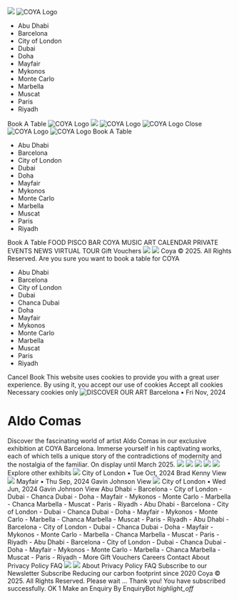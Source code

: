 ![](https://coyarestaurant.com/themes/wits-basic/images/icons/headermenu.svg)
![COYA Logo](https://coyarestaurant.com/themes/wits-basic/images/logo.png)
  * Abu Dhabi
  * Barcelona
  * City of London
  * Dubai
  * Doha
  * Mayfair
  * Mykonos
  * Monte Carlo
  * Marbella
  * Muscat
  * Paris
  * Riyadh


Book A Table
![COYA Logo](https://coyarestaurant.com/themes/wits-basic/images/logo.png)
![](https://coyarestaurant.com/themes/wits-basic/images/icons/headermenu.svg)
![COYA Logo](https://coyarestaurant.com/themes/wits-basic/images/icons/logo2.svg) ![COYA Logo](https://coyarestaurant.com/themes/wits-basic/images/icons/coyatext.svg)
Close
![COYA Logo](https://coyarestaurant.com/themes/wits-basic/images/icons/logo2.svg) ![COYA Logo](https://coyarestaurant.com/themes/wits-basic/images/icons/coyatext.svg)
Book A Table
  * Abu Dhabi
  * Barcelona
  * City of London
  * Dubai
  * Doha
  * Mayfair
  * Mykonos
  * Monte Carlo
  * Marbella
  * Muscat
  * Paris
  * Riyadh


Book A Table
FOOD
PISCO BAR
COYA MUSIC
ART
CALENDAR
PRIVATE EVENTS
NEWS
VIRTUAL TOUR
Gift Vouchers
![](https://coyarestaurant.com/themes/wits-basic/images/icons/Instagram.png)
![](https://coyarestaurant.com/themes/wits-basic/images/icons/TikTok.png)
Coya © 2025. All Rights Reserved.
Are you sure you want to book a table for COYA
  * Abu Dhabi
  * Barcelona
  * City of London
  * Dubai
  * Chanca Dubai
  * Doha
  * Mayfair
  * Mykonos
  * Monte Carlo
  * Marbella
  * Muscat
  * Paris
  * Riyadh


Cancel Book
This website uses cookies to provide you with a great user experience. By using it, you accept our  use of cookies
Accept all cookies Necessary cookies only
![DISCOVER OUR ART](https://coyarestaurant.com/uploads/content/arts/img_7711.jpg)
Barcelona • Fri Nov, 2024
# Aldo Comas
Discover the fascinating world of artist Aldo Comas in our exclusive exhibition at COYA Barcelona. Immerse yourself in his captivating works, each of which tells a unique story of the contradictions of modernity and the nostalgia of the familiar.
On display until March 2025.
![](https://coyarestaurant.com/uploads/content/arts/img_7713.jpg)
![](https://coyarestaurant.com/uploads/content/arts/img_7717.jpg)
![](https://coyarestaurant.com/uploads/content/arts/1f5a0762.JPG)
![](https://coyarestaurant.com/uploads/content/arts/img_7716.jpg)
![](https://coyarestaurant.com/uploads/content/arts/1f5a1187.JPG)
Explore other exhibits
![](https://coyarestaurant.com/uploads/content/arts/brad-kenny.jpg)
City of London • Tue Oct, 2024
Brad Kenny
View
![](https://coyarestaurant.com/uploads/content/arts/gavin-johnson-artwork-mayfair.png)
Mayfair • Thu Sep, 2024
Gavin Johnson
View
![](https://coyarestaurant.com/uploads/content/arts/gavin-johnson-art.png)
City of London • Wed Jun, 2024
Gavin Johnson
View
Abu Dhabi  -  Barcelona  -  City of London  -  Dubai  -  Chanca Dubai  -  Doha  -  Mayfair  -  Mykonos  -  Monte Carlo  -  Marbella  -  Chanca Marbella  -  Muscat  -  Paris  -  Riyadh  -  Abu Dhabi  -  Barcelona  -  City of London  -  Dubai  -  Chanca Dubai  -  Doha  -  Mayfair  -  Mykonos  -  Monte Carlo  -  Marbella  -  Chanca Marbella  -  Muscat  -  Paris  -  Riyadh  - 
Abu Dhabi  -  Barcelona  -  City of London  -  Dubai  -  Chanca Dubai  -  Doha  -  Mayfair  -  Mykonos  -  Monte Carlo  -  Marbella  -  Chanca Marbella  -  Muscat  -  Paris  -  Riyadh  -  Abu Dhabi  -  Barcelona  -  City of London  -  Dubai  -  Chanca Dubai  -  Doha  -  Mayfair  -  Mykonos  -  Monte Carlo  -  Marbella  -  Chanca Marbella  -  Muscat  -  Paris  -  Riyadh  - 
More
Gift Vouchers Careers Contact About Privacy Policy FAQ ![](https://coyarestaurant.com/themes/wits-basic/images/icons/Instagram.png) ![](https://coyarestaurant.com/themes/wits-basic/images/icons/TikTok.png)
About Privacy Policy FAQ
Subscribe to our Newsletter
Subscribe
Reducing our carbon footprint since 2020
Coya © 2025. All Rights Reserved.
Please wait ...
Thank you! You have subscribed successfully.
OK
1
Make an Enquiry
By EnquiryBot
 _highlight_off_
